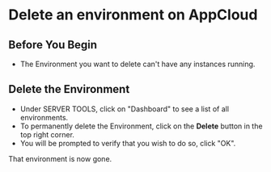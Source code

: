 # Delete an environment on AppCloud

## Before You Begin

  * The Environment you want to delete can't have any instances running.

## Delete the Environment

  - Under SERVER TOOLS, click on "Dashboard" to see a list of all environments.
  - To permanently delete the Environment, click on the **Delete** button in the top right corner.
  - You will be prompted to verify that you wish to do so, click "OK".

That environment is now gone.